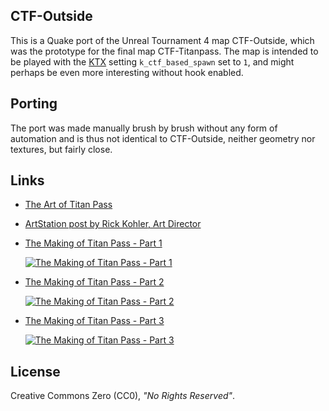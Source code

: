 CTF-Outside
-----------

This is a Quake port of the Unreal Tournament 4 map CTF-Outside, which was the prototype for the final map CTF-Titanpass. The map is intended to be played with the [KTX](https://github.com/QW-Group/ktx) setting `k_ctf_based_spawn` set to `1`, and might perhaps be even more interesting without hook enabled.

Porting
-------

The port was made manually brush by brush without any form of automation and is thus not identical to CTF-Outside, neither geometry nor textures, but fairly close.

Links
-----

* [The Art of Titan Pass](https://www.epicgames.com/unrealtournament/en-US/blog/the-art-of-titan-pass)
* [ArtStation post by Rick Kohler, Art Director](https://rek23.artstation.com/projects/A2OqV)
* [The Making of Titan Pass - Part 1](https://youtu.be/Vx9ZOd9rteY)

  [![The Making of Titan Pass - Part 1](http://img.youtube.com/vi/Vx9ZOd9rteY/0.jpg)](http://www.youtube.com/watch?v=Vx9ZOd9rteY)
* [The Making of Titan Pass - Part 2](https://youtu.be/OM2zJpPiYiw)

  [![The Making of Titan Pass - Part 2](http://img.youtube.com/vi/OM2zJpPiYiw/0.jpg)](http://www.youtube.com/watch?v=OM2zJpPiYiw)
* [The Making of Titan Pass - Part 3](https://youtu.be/v1Z_F9Jv4Ms)

  [![The Making of Titan Pass - Part 3](http://img.youtube.com/vi/v1Z_F9Jv4Ms/0.jpg)](http://www.youtube.com/watch?v=v1Z_F9Jv4Ms)

License
-------
Creative Commons Zero (CC0), _"No Rights Reserved"_.
